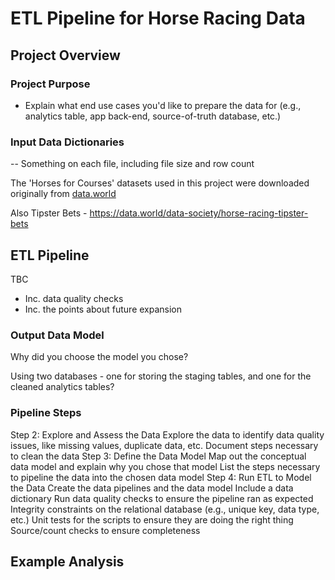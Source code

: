 # ETL Pipeline for Horse Racing Data

## Project Overview

### Project Purpose

 - Explain what end use cases you'd like to prepare the data for (e.g., analytics table, app back-end, source-of-truth database, etc.)

### Input Data Dictionaries

-- Something on each file, including file size and row count

The 'Horses for Courses' datasets used in this project were downloaded originally from [data.world](https://data.world/sya/horses-for-courses)

Also Tipster Bets - https://data.world/data-society/horse-racing-tipster-bets


## ETL Pipeline

TBC
 - Inc. data quality checks
 - Inc. the points about future expansion
 
### Output Data Model
 Why did you choose the model you chose?
 
 Using two databases - one for storing the staging tables, and one for the cleaned analytics tables?
 
### Pipeline Steps 

Step 2: Explore and Assess the Data
Explore the data to identify data quality issues, like missing values, duplicate data, etc.
Document steps necessary to clean the data
Step 3: Define the Data Model
Map out the conceptual data model and explain why you chose that model
List the steps necessary to pipeline the data into the chosen data model
Step 4: Run ETL to Model the Data
Create the data pipelines and the data model
Include a data dictionary
Run data quality checks to ensure the pipeline ran as expected
Integrity constraints on the relational database (e.g., unique key, data type, etc.)
Unit tests for the scripts to ensure they are doing the right thing
Source/count checks to ensure completeness

## Example Analysis

